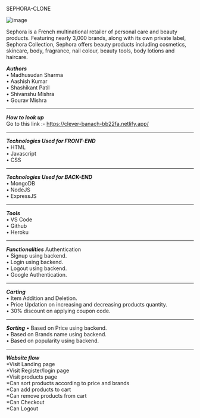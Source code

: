 SEPHORA-CLONE

![image](https://user-images.githubusercontent.com/60216125/155872036-fe58a60f-166e-45b5-a1da-f9695b234a6c.png)

Sephora is a French multinational retailer of personal care and beauty products. Featuring nearly 3,000 brands, along with its own private label, 
Sephora Collection, Sephora offers beauty products including cosmetics, skincare, body, fragrance, nail colour, beauty tools, body lotions and haircare.

<b><i>Authors</i></b></br>
  •	Madhusudan Sharma</br>
  •	Aashish Kumar</br>
  •	Shashikant Patil</br>
  •	Shivanshu Mishra</br>
  •	Gourav Mishra</br><hr/>

<b><i>How to look up</i></b></br>
  Go to this link :-
  https://clever-banach-bb22fa.netlify.app/
  <hr>


<b><i>Technologies Used for FRONT-END</i></b></br>
  •	HTML</br>
  •	Javascript</br>
  •	CSS</br>
  <hr>
  
<b><i>Technologies Used for BACK-END</i></b></br>
  •	MongoDB</br>
  •	NodeJS</br>
  •	ExpressJS</br>
  <hr>
  
  
<b><i>Tools</i></b></br>
  • VS Code</br>
  • Github</br>
  • Heroku</br><hr>
  

<b><i>Functionalities</i></b>
Authentication</br>
  •	Signup using backend.</br>
  •	Login using backend.</br>
  •	Logout using backend.</br>
  •	Google Authentication.</br><hr>
  
<b><i>Carting</i></b></br>
  •	Item Addition and Deletion.</br>
  •	Price Updation on increasing and decreasing products quantity.</br>
  •	30% discount on applying coupon code.</br><hr>
  
<b><i>Sorting</i></b>
  •	Based on Price using backend.</br>
  •	Based on Brands name using backend.</br>
  •	Based on popularity using backend.</br><hr>
  
<b><i>Website flow</i></b></br>
  *Visit Landing page</br> 
  *Visit Register/login page</br>
  *Visit products page </br>
  *Can sort products according to price and brands</br>
  *Can add products to cart</br>
  *Can remove products from cart </br>
  *Can Checkout</br>
  *Can Logout</br>



